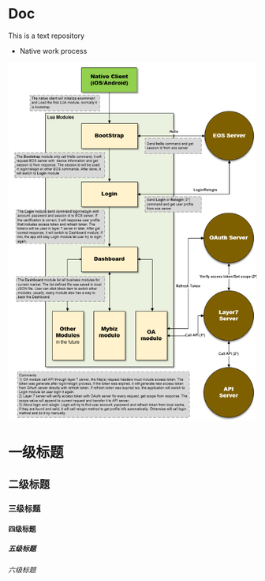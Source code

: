 # Doc
This is a text repository<br>

+ Native work process

<img src="images/struc_1.png" alt="" width="640" />

# 一级标题  
## 二级标题  
### 三级标题  
#### 四级标题  
##### 五级标题  
###### 六级标题  
